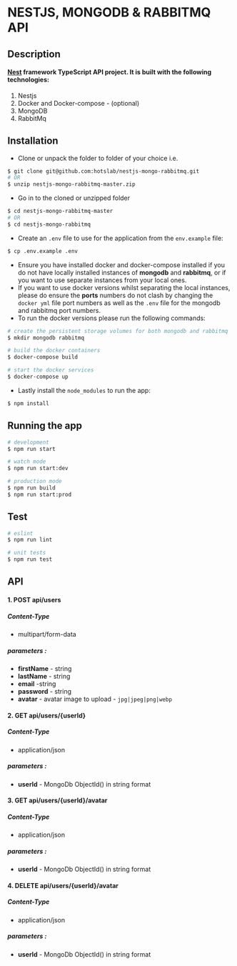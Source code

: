 # NESTJS, MONGODB & RABBITMQ API



## Description

#### [Nest](https://github.com/nestjs/nest) framework TypeScript API project. It is built with the following technologies:

1. Nestjs
2. Docker and Docker-compose - (optional)
3. MongoDB
4. RabbitMq

## Installation

- Clone or unpack the folder to folder of your choice i.e.
```bash
$ git clone git@github.com:hotslab/nestjs-mongo-rabbitmq.git
# OR
$ unzip nestjs-mongo-rabbitmq-master.zip
```
- Go in to the cloned or unzipped folder
```bash
$ cd nestjs-mongo-rabbitmq-master
# OR 
$ cd nestjs-mongo-rabbitmq
```
- Create an `.env` file to use for the application from the `env.example` file:
```bash
$ cp .env.example .env
```
- Ensure you have installed docker and docker-compose installed if you do not have locally installed instances of **mongodb** and **rabbitmq**, or if you want to use separate instances from your local ones.
- If you want to use docker versions whilst separating the local instances, please do ensure the **ports** numbers do not clash by changing the `docker yml` file port numbers as well as the `.env` file for the mongodb and rabbitmq port numbers.
- To run the docker versions please run the following commands:
```bash
# create the persistent storage volumes for both mongodb and rabbitmq
$ mkdir mongodb rabbitmq

# build the docker containers
$ docker-compose build

# start the docker services
$ docker-compose up
```
- Lastly install the `node_modules` to run the app:
```bash
$ npm install
```

## Running the app

```bash
# development
$ npm run start

# watch mode
$ npm run start:dev

# production mode
$ npm run build
$ npm run start:prod
```

## Test

```bash
# eslint
$ npm run lint

# unit tests
$ npm run test
```

## API

#### 1. POST api/users
##### Content-Type 
- multipart/form-data
##### parameters :
- **firstName** - string
- **lastName** - string
- **email** -string
- **password** - string
- **avatar** - avatar image to upload - `jpg|jpeg|png|webp`

#### 2. GET api/users/{userId}
##### Content-Type 
-  application/json
##### parameters :
- **userId** - MongoDb ObjectId() in string format



#### 3. GET api/users/{userId}/avatar
##### Content-Type 
-  application/json
##### parameters :
- **userId** - MongoDb ObjectId() in string format


#### 4. DELETE api/users/{userId}/avatar
##### Content-Type 
-  application/json
##### parameters :
- **userId** - MongoDb ObjectId() in string format
